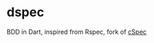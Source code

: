 # dspec
 BDD in Dart, inspired from Rspec, fork of [cSpec](https://github.com/Oblivious-Oblivious/cSpec)
